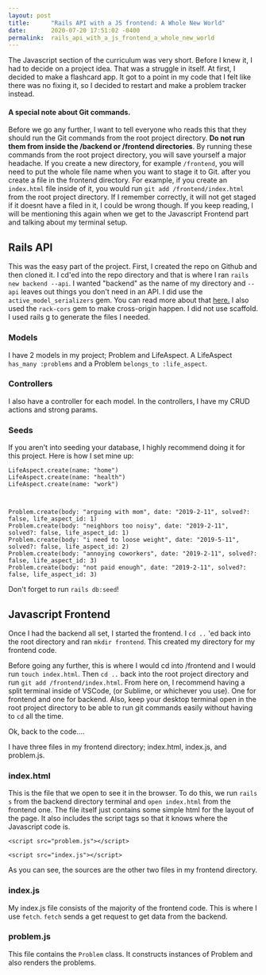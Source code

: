 ```yaml
---
layout: post
title:      "Rails API with a JS frontend: A Whole New World"
date:       2020-07-20 17:51:02 -0400
permalink:  rails_api_with_a_js_frontend_a_whole_new_world
---
```



The Javascript section of the curriculum was very short. Before I knew it, I had to decide on a project idea. That was a struggle in itself. At first, I decided to make a flashcard app. It got to a point in my code that I felt like there was no fixing it, so I decided to restart and make a problem tracker instead. 


#### A special note about Git commands.
Before we go any further, I want to tell everyone who reads this that they should run the Git commands from the root project directory. **Do not run them from inside the /backend or /frontend directories**. By running these commands from the root project directory, you will save yourself a major headache. If you create a new directory, for example `/frontend`, you will need to put the whole file name when you want to stage it to Git. after you create a file in the frontend directory. For example, if you create an `index.html` file inside of it, you would run  `git add /frontend/index.html` from the root project directory. If I remember correctly, it will not get staged if it doesnt have a filed in it, I could be wrong though. If you keep reading, I will be mentioning this again when we get to the Javascript Frontend part and talking about my terminal setup.

## Rails API

This was the easy part of the project. First, I created the repo on Github and then cloned it. I cd'ed into the repo directory and that is where I ran `rails new backend --api`. I wanted "backend" as the name of my directory and `--api` leaves out things you don't need in an API. I did use the `active_model_serializers` gem. You can read more about that [here.](https://www.rubydoc.info/gems/active_model_serializers/0.8.2/ActiveModel/Serializer) I also used the `rack-cors` gem to make cross-origin happen. I did not use scaffold. I used rails g to generate the files I needed. 

### Models
I have 2 models in my project; Problem and LifeAspect. A LifeAspect `has_many :problems` and a Problem `belongs_to :life_aspect`. 

### Controllers
I also have a controller for each model. In the controllers, I have my CRUD actions and strong params.


### Seeds
If you aren't into seeding your database, I highly recommend doing it for this project. Here is how I set mine up:

```
LifeAspect.create(name: "home")
LifeAspect.create(name: "health")
LifeAspect.create(name: "work")



Problem.create(body: "arguing with mom", date: "2019-2-11", solved?: false, life_aspect_id: 1)
Problem.create(body: "neighbors too noisy", date: "2019-2-11", solved?: false, life_aspect_id: 1)
Problem.create(body: "i need to loose weight", date: "2019-5-11", solved?: false, life_aspect_id: 2)
Problem.create(body: "annoying coworkers", date: "2019-2-11", solved?: false, life_aspect_id: 3)
Problem.create(body: "not paid enough", date: "2019-2-11", solved?: false, life_aspect_id: 3)
```

Don't forget to run `rails db:seed`!



## Javascript Frontend

Once I had the backend all set, I started the frontend. I `cd ..` 'ed back into the root directory and ran `mkdir frontend`. This created my directory for my frontend code. 

Before going any further, this is where I would cd into /frontend and I would run `touch index.html`. Then `cd ..` back into the root project directory and run `git add /frontend/index.html`. From here on, I recommend having a split terminal inside of VSCode, (or Sublime, or whichever you use). One for frontend and one for backend. Also, keep your desktop terminal open in the root project directory to be able to run git commands easily without having to `cd` all the time.  

Ok, back to the code....

I have three files in my frontend directory; index.html, index.js, and problem.js.


### index.html
This is the file that we open to see it in the browser. To do this, we run `rails s` from the backend directory terminal and `open index.html` from the frontend one. The file itself just contains some simple html for the layout of the page. It also includes the script tags so that it knows where the Javascript code is.



`<script src="problem.js"></script>`

`<script src="index.js"></script>`


As you can see, the sources are the other two files in my frontend directory.


### index.js
My index.js file consists of the majority of the frontend code. This is where I use `fetch`. `fetch` sends a get request to get data from the backend.


### problem.js
This file contains the `Problem` class. It constructs instances of Problem and also renders the problems.





